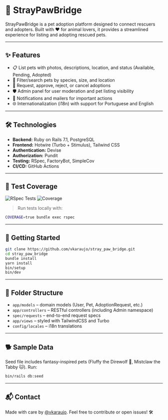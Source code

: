# 🐾 StrayPawBridge

StrayPawBridge is a pet adoption platform designed to connect rescuers and adopters. Built with ❤️ for animal lovers, it provides a streamlined experience for listing and adopting rescued pets.

---

## ✨ Features

- 📋 List pets with photos, descriptions, location, and status (Available, Pending, Adopted)
- 🐶 Filter/search pets by species, size, and location
- 📨 Request, approve, reject, or cancel adoptions
- 🛡 Admin panel for user moderation and pet listing visibility
- 🔔 Notifications and mailers for important actions
- 🌐 Internationalization (i18n) with support for Portuguese and English

---

## 🛠 Technologies

- **Backend:** Ruby on Rails 7.1, PostgreSQL
- **Frontend:** Hotwire (Turbo + Stimulus), Tailwind CSS
- **Authentication:** Devise
- **Authorization:** Pundit
- **Testing:** RSpec, FactoryBot, SimpleCov
- **CI/CD:** GitHub Actions

---

## 🧪 Test Coverage

![RSpec Tests](https://github.com/vkaraujo/stray_paw_bridge/actions/workflows/ci.yml/badge.svg)
![Coverage](https://img.shields.io/badge/Coverage-92%25-brightgreen)

> Run tests locally with:
```bash
COVERAGE=true bundle exec rspec
```

---

## 🚀 Getting Started

```bash
git clone https://github.com/vkaraujo/stray_paw_bridge.git
cd stray_paw_bridge
bundle install
yarn install
bin/setup
bin/dev
```

---

## 📁 Folder Structure

- `app/models` – domain models (User, Pet, AdoptionRequest, etc.)
- `app/controllers` – RESTful controllers (including Admin namespace)
- `spec/requests` – end-to-end request specs
- `app/views` – styled with TailwindCSS and Turbo
- `config/locales` – i18n translations

---

## 🐕 Sample Data

Seed file includes fantasy-inspired pets (Fluffy the Direwolf 🐺, Mistclaw the Tabby 🐱). Run:

```bash
bin/rails db:seed
```

---

## 📬 Contact

Made with care by [@vkaraujo](https://github.com/vkaraujo). Feel free to contribute or open issues! 🛠
